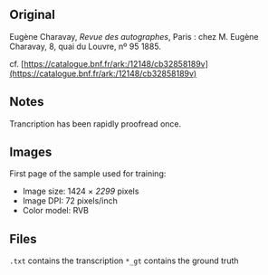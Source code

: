 ## Original
Eugène Charavay, _Revue des autographes_,
Paris : chez M. Eugène Charavay, 8, quai du Louvre, nº 95 1885.

cf. [https://catalogue.bnf.fr/ark:/12148/cb32858189v](https://catalogue.bnf.fr/ark:/12148/cb32858189v)

## Notes
Trancription has been rapidly proofread once.

## Images

First page of the sample used for training:
- Image size: 1424 × *2299* pixels
- Image DPI: 72 pixels/inch
- Color model: RVB 

## Files

```.txt``` contains the transcription
```*_gt``` contains the ground truth
